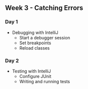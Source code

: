 ## Week 3 - Catching Errors

### Day 1

* Debugging with IntelliJ
  * Start a debugger session
  * Set breakpoints
  * Reload classes

### Day 2

* Testing with IntelliJ
  * Configure JUnit
  * Writing and running tests
